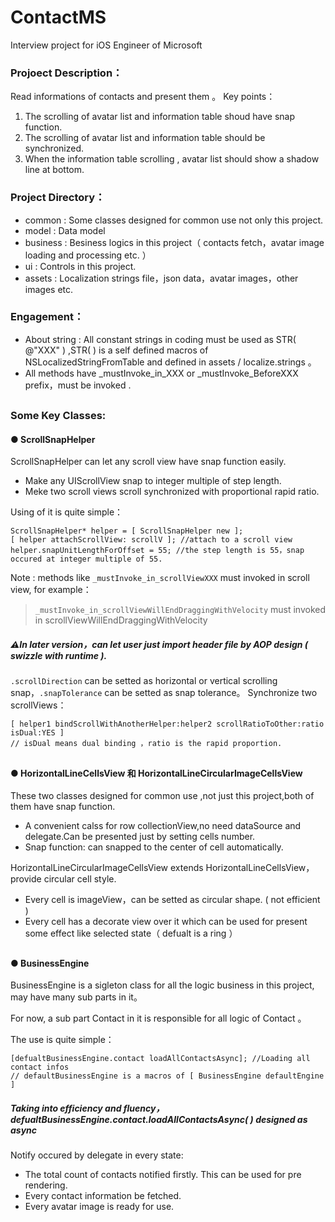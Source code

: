 # ContactMS
Interview project for iOS Engineer of Microsoft
### Projoect Description：

Read informations of contacts and present them 。
Key points：
1. The scrolling of avatar list and information table shoud have snap function.
2. The scrolling of avatar list and information table should be synchronized.
3. When the information table scrolling , avatar list should show a shadow line at bottom.
### Project Directory：

- common : Some classes designed for common use not only this project.
- model : Data model
- business : Besiness logics in this project（ contacts fetch，avatar image loading and processing etc. ）
- ui : Controls in this project.
- assets : Localization strings file，json data，avatar images，other images etc.
### Engagement：

- About string : All constant strings in coding must be used as STR( @"XXX" ) ,STR( ) is a self defined macros of NSLocalizedStringFromTable and defined in assets / localize.strings 。
- All methods have _mustInvoke_in_XXX or _mustInvoke_BeforeXXX  prefix，must be invoked  .
## 

### Some Key Classes:

#### ● ScrollSnapHelper
ScrollSnapHelper can let any scroll view have snap function easily.
- Make any UIScrollView snap to integer multiple of step length.
- Meke two scroll views scroll synchronized with proportional rapid ratio.

Using of it is quite simple：
```obj-c
ScrollSnapHelper* helper = [ ScrollSnapHelper new ];
[ helper attachScrollView: scrollV ]; //attach to a scroll view
helper.snapUnitLengthForOffset = 55; //the step length is 55，snap occured at integer multiple of 55.
```
Note : methods like `_mustInvoke_in_scrollViewXXX` must invoked in scroll view, for example：
> `_mustInvoke_in_scrollViewWillEndDraggingWithVelocity` must invoked in scrollViewWillEndDraggingWithVelocity
#####  ⚠️In later version，can let user just import header file by AOP design ( swizzle with runtime ).
`.scrollDirection` can be setted as horizontal or vertical scrolling snap，`.snapTolerance` can be setted as snap tolerance。
Synchronize two scrollViews：
```obj-c
[ helper1 bindScrollWithAnotherHelper:helper2 scrollRatioToOther:ratio isDual:YES ]
// isDual means dual binding ，ratio is the rapid proportion.
```

## 

#### ● HorizontalLineCellsView 和 HorizontalLineCircularImageCellsView
These two classes designed for common use ,not just this project,both of them have snap function.
- A convenient calss for row collectionView,no need dataSource and delegate.Can be presented just by setting cells number. 
- Snap function: can snapped to the center of cell automatically.


HorizontalLineCircularImageCellsView extends HorizontalLineCellsView，provide circular cell style.
- Every cell is imageView，can be setted as circular shape. ( not efficient )
- Every cell has a decorate view over it which can be used for present some effect like selected state（ defualt is a ring ）
##

#### ● BusinessEngine 
BusinessEngine is a sigleton class for all the logic business in this project, may have many sub parts in it。

For now, a sub part Contact in it is responsible for all logic of Contact 。

The use is quite simple：
```obj-c
[defualtBusinessEngine.contact loadAllContactsAsync]; //Loading all contact infos
// defaultBusinessEngine is a macros of [ BusinessEngine defaultEngine ] 
```
#####  Taking into efficiency and fluency，defualtBusinessEngine.contact.loadAllContactsAsync( ) designed as async
Notify occured by delegate in every state:
- The total count of contacts notified firstly. This can be used for pre rendering.
- Every contact information be fetched.
- Every avatar image is ready for use.



